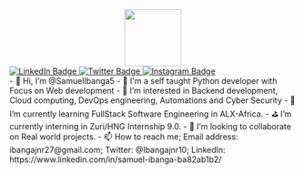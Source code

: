 <div id="header" align="center">
  <img src="https://media.giphy.com/media/gjrYDwbjnK8x36xZIO/giphy.gif" width="100"/>
</div>
<div id="badges">
  <a href="https://www.linkedin.com/in/samuel-ibanga-ba82ab1b2/">
    <img src="https://img.shields.io/badge/-LinkedIn-blue?style=for-the-badge&logo=linkedin&logoColor=white" alt="LinkedIn Badge"/>
  </a>
  <a href="https://twitter.com/Ibangajnr10">
    <img src="https://img.shields.io/badge/Twitter-blue?style=for-the-badge&logo=twitter&logoColor=white" alt="Twitter Badge"/>
  </a>
  <a href="https://www.instagram.com/ibangajnr10/">
    <img src="https://img.shields.io/badge/Instagram-red?style=for-the-badge&logo=instagram&logoColor=white" alt="Instagram Badge"/>
  </a>
</div>
- 👋 Hi, I’m @SamuelIbanga5
- 💎 I'm a self taught Python developer with Focus on Web development
- 👀 I’m interested in Backend development, Cloud computing, DevOps engineering, Automations and Cyber Security
- 🌱 I’m currently learning FullStack Software Engineering in ALX-Africa.
- ⛳ I’m currently interning in Zuri/HNG Internship 9.0.
- 💞️ I’m looking to collaborate on Real world projects.
- 📫 How to reach me; Email address: ibangajnr27@gmail.com; Twitter: @Ibangajnr10; LinkedIn: https://www.linkedin.com/in/samuel-ibanga-ba82ab1b2/

<!---
SamuelIbanga5/SamuelIbanga5 is a ✨ special ✨ repository because its `README.md` (this file) appears on your GitHub profile.
You can click the Preview link to take a look at your changes.
--->
